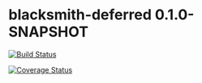 # blacksmith-deferred 0.1.0-SNAPSHOT

[![Build Status](https://travis-ci.org/xeranic/blacksmith-deferred.svg?branch=master)](https://travis-ci.org/xeranic/blacksmith-deferred)

[![Coverage Status](https://coveralls.io/repos/xeranic/blacksmith-deferred/badge.png?branch=master)](https://coveralls.io/r/xeranic/blacksmith-deferred?branch=master)
